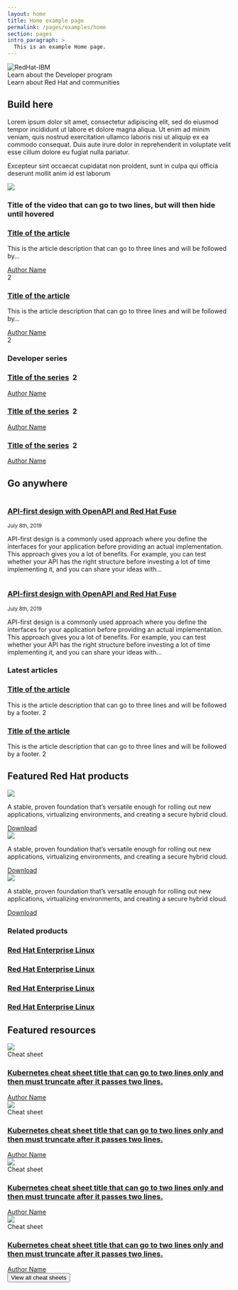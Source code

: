 ```yaml
---
layout: home
title: Home example page
permalink: /pages/examples/home
section: pages
intro_paragraph: >
  This is an example Home page.
---
```


<main role="main">
  <div id="block-rhdp-content" data-block-plugin-id="system_main_block">
    <article role="article" about="/home/">
      <section>
        <div class="container">
          <div class="pf-l-grid">
            <div class="pf-l-grid__item pf-m-12-col">
              <img alt="RedHat-IBM" src="https://developers.redhat.com/sites/default/files/RedHat_IBM_logo%C2%AE_lockup_horiz_pos_color_RGB.png" class="pf-m-pb-2">
            </div>
          </div>
          <div class="pf-l-grid">
            <div class="pf-l-grid__item pf-m-6-col-on-md pf-m-offset-1-col-on-md">
              <a class="pf-c-button pf-m-link">Learn about the Developer program <i class="fas fa-caret-right"></i></a>
            </div>
            <div class="pf-l-grid__item pf-m-5-col-on-md">
              <a class="pf-c-button pf-m-link">Learn about Red Hat and communities <i class="fas fa-caret-right"></i></a>
            </div>
          </div>
        </div>
      </section>
      <section>
        <div class="container">
          <div class="pf-l-grid pf-m-gutter">
            <div class="pf-l-grid__item">
              <h2 class="pf-c-title pf-u-mb-md">
                Build here
              </h2>
            </div>
          </div>
          <div class="pf-l-grid pf-m-gutter">
            <div class="pf-l-grid__item pf-m-9-col-on-md">
              <div class="pf-l-grid pf-m-gutter">
                <div class="pf-l-grid__item pf-m-12-col">
                  <p>Lorem ipsum dolor sit amet, consectetur adipiscing elit, sed do eiusmod tempor incididunt ut labore et dolore magna aliqua. Ut enim ad minim veniam, quis nostrud exercitation ullamco laboris nisi ut aliquip ex ea commodo consequat. Duis aute irure dolor in reprehenderit in voluptate velit esse cillum dolore eu fugiat nulla pariatur.
                  </p>
                  <p>Excepteur sint occaecat cupidatat non proident, sunt in culpa qui officia deserunt mollit anim id est laborum</p>
                </div>
                <div class="pf-l-grid__item pf-m-12-col">
                  <div class="pf-l-grid pf-m-gutter">
                    <div class="pf-l-grid__item pf-m-4-col-on-md">
                      <div class="pf-c-card rhd-c-card rhd-m-full-height">
                        <div class="rhd-c-card__video">
                          <img src="https://images.pexels.com/photos/417173/pexels-photo-417173.jpeg?cs=srgb&dl=altitude-clouds-cold-417173.jpg&fm=jpg">
                        </div>
                        <div class="rhd-c-card-content">
                          <h3 class="rhd-c-card__title">
                            Title of the video that can go to two lines, but will then hide until hovered
                          </h3>
                        </div>
                      </div>
                    </div>
                    <div class="pf-l-grid__item pf-m-4-col-on-md">
                      <div class="pf-c-card rhd-c-card rhd-m-full-height">
                        <div class="rhd-c-card-content">
                          <h3 class="rhd-c-card__title"><a href="#" class="rhd-m-link">Title of the article</a></h3>
                          <p class="rhd-c-card__body ">This is the article description that can go to three lines and will be followed by…</p>
                          <div class="rhd-c-card__footer">
                            <div class="rhd-c-card__footer--author">
                              <a href="#" class="rhd-m-link">Author Name</a>
                            </div>
                            <div class="rhd-c-comment">
                              <i class="fas fa-comment"></i> 2
                            </div>
                          </div>
                        </div>
                      </div>
                    </div>
                    <div class="pf-l-grid__item pf-m-4-col-on-md">
                      <div class="pf-c-card rhd-c-card rhd-m-full-height">
                        <div class="rhd-c-card-content">
                          <h3 class="rhd-c-card__title"><a href="#" class="rhd-m-link">Title of the article</a></h3>
                          <p class="rhd-c-card__body ">This is the article description that can go to three lines and will be followed by…</p>
                          <div class="rhd-c-card__footer">
                            <div class="rhd-c-card__footer--author">
                              <a href="#" class="rhd-m-link">Author Name</a>
                            </div>
                            <div class="rhd-c-comment">
                              <i class="fas fa-comment"></i> 2
                            </div>
                          </div>
                        </div>
                      </div>
                    </div>
                  </div>
                </div>
              </div>
            </div>
            <div class="pf-l-grid__item pf-m-3-col-on-md">
              <h3 class="pf-c-title pf-u-mb-md">Developer series</h3>
              <div class="rhd-l-grid__list">
                <div class="pf-c-card rhd-c-card__list">
                  <div class="rhd-c-card-content">
                    <h3 class="rhd-c-card__title">
                      <a href="#" class="rhd-m-link">Title of the series</a>&nbsp;
                      <span class="rhd-m-list__comment">
                        <i class="fas fa-newspaper"></i> 2
                      </span>
                    </h3>
                    <div class="rhd-c-card__footer">
                      <div class="rhd-c-card__footer--author">
                        <a href="#" class="rhd-m-link">Author Name</a>
                      </div>
                    </div>
                  </div>
                </div>
                <div class="pf-c-card rhd-c-card__list">
                  <div class="rhd-c-card-content">
                    <h3 class="rhd-c-card__title">
                      <a href="#" class="rhd-m-link">Title of the series</a>&nbsp;
                      <span class="rhd-m-list__comment">
                        <i class="fas fa-newspaper"></i> 2
                      </span>
                    </h3>
                    <div class="rhd-c-card__footer">
                      <div class="rhd-c-card__footer--author">
                        <a href="#" class="rhd-m-link">Author Name</a>
                      </div>
                    </div>
                  </div>
                </div>
                <div class="pf-c-card rhd-c-card__list">
                  <div class="rhd-c-card-content">
                    <h3 class="rhd-c-card__title">
                      <a href="#" class="rhd-m-link">Title of the series</a>&nbsp;
                      <span class="rhd-m-list__comment">
                        <i class="fas fa-newspaper"></i> 2
                      </span>
                    </h3>
                    <div class="rhd-c-card__footer">
                      <div class="rhd-c-card__footer--author">
                        <a href="#" class="rhd-m-link">Author Name</a>
                      </div>
                    </div>
                  </div>
                </div>
              </div>
            </div>
          </div>
        </div>
      </section>
      <section class="pf-u-my-3xl">
        <div class="container">
          <div class="pf-l-grid pf-m-gutter">
            <div class="pf-l-grid__item">
              <h2 class="pf-c-title pf-u-mb-md">
                Go anywhere
              </h2>
            </div>
          </div>
          <div class="pf-l-grid pf-m-gutter">
            <div class="pf-l-grid__item pf-m-9-col-on-md">
              <div class="pf-l-grid">
                <div class="pf-l-grid__item pf-m-12-col">
                  <div class="pf-l-grid pf-m-gutter pf-u-pt-sm pf-u-pb-sm">
                    <div class="pf-l-grid__item pf-m-4-col-on-lg pf-m-5-col-on-md pf-m-6-col-on-sm pf-u-display-flex pf-u-justify-content-center pf-u-flex-direction-column">
                      <picture class="product-download-hero-aside">
                        <source media="(min-width: 480px)" srcset="https://images.pexels.com/photos/714258/pexels-photo-714258.jpeg?cs=srgb&dl=adventure-alpine-alps-714258.jpg">
                        <source media="(min-width: 768px)" srcset="https://images.pexels.com/photos/714258/pexels-photo-714258.jpeg?cs=srgb&dl=adventure-alpine-alps-714258.jpg">
                        <source media="(min-width: 1024px)" srcset="https://images.pexels.com/photos/714258/pexels-photo-714258.jpeg?cs=srgb&dl=adventure-alpine-alps-714258.jpg">
                        <img src="https://images.pexels.com/photos/714258/pexels-photo-714258.jpeg?cs=srgb&dl=adventure-alpine-alps-714258.jpg" alt="" class="">
                      </picture>
                    </div>
                    <div class="pf-l-grid__item pf-m-8-col-on-lg pf-m-7-col-on-md pf-m-6-col-on-sm pf-u-display-flex pf-u-flex-direction-column pf-c-content">
                      <div class="product-download-hero-header">
                        <h1 class="pf-c-title pf-u-mb-0"><a href="#">API-first design with OpenAPI and Red Hat Fuse</a></h1>
                        <small class="pf-u-mb-sm">July 8th, 2019</small>
                      </div>
                      <div class="product-download-hero-body">
                        <p>API-first design is a commonly used approach where you define the interfaces for your application before providing an actual implementation. This approach gives you a lot of benefits. For example, you can test whether your API has the right structure before investing a lot of time implementing it, and you can share your ideas with...</p>
                      </div>
                    </div>
                  </div>
                </div>
                <div class="pf-l-grid__item pf-m-12-col">
                  <div class="pf-l-grid pf-m-gutter pf-u-pt-sm pf-u-pb-sm">
                    <div class="pf-l-grid__item pf-m-4-col-on-lg pf-m-5-col-on-md pf-m-6-col-on-sm pf-u-display-flex pf-u-justify-content-center pf-u-flex-direction-column">
                      <picture class="product-download-hero-aside">
                        <source media="(min-width: 480px)" srcset="https://images.pexels.com/photos/714258/pexels-photo-714258.jpeg?cs=srgb&dl=adventure-alpine-alps-714258.jpg">
                        <source media="(min-width: 768px)" srcset="https://images.pexels.com/photos/714258/pexels-photo-714258.jpeg?cs=srgb&dl=adventure-alpine-alps-714258.jpg">
                        <source media="(min-width: 1024px)" srcset="https://images.pexels.com/photos/714258/pexels-photo-714258.jpeg?cs=srgb&dl=adventure-alpine-alps-714258.jpg">
                        <img src="https://images.pexels.com/photos/714258/pexels-photo-714258.jpeg?cs=srgb&dl=adventure-alpine-alps-714258.jpg" alt="" class="">
                      </picture>
                    </div>
                    <div class="pf-l-grid__item pf-m-8-col-on-lg pf-m-7-col-on-md pf-m-6-col-on-sm pf-u-display-flex pf-u-flex-direction-column pf-c-content">
                      <div class="product-download-hero-header">
                        <h1 class="pf-c-title pf-u-mb-0"><a href="#">API-first design with OpenAPI and Red Hat Fuse</a></h1>
                        <small class="pf-u-mb-sm">July 8th, 2019</small>
                      </div>
                      <div class="product-download-hero-body">
                        <p>API-first design is a commonly used approach where you define the interfaces for your application before providing an actual implementation. This approach gives you a lot of benefits. For example, you can test whether your API has the right structure before investing a lot of time implementing it, and you can share your ideas with...</p>
                      </div>
                    </div>
                  </div>
                </div>
              </div>
            </div>
            <div class="pf-l-grid__item pf-m-3-col-on-md">
              <h3 class="pf-c-title pf-u-mb-md">Latest articles</h3>
              <div class="rhd-l-grid__list">
                <div class="pf-c-card rhd-c-card__list">
                  <div class="rhd-c-card-content">
                    <h3 class="rhd-c-card__title"><a href="#" class="rhd-m-link">Title of the article</a></h3>
                    <p class="rhd-c-card__body ">This is the article description that can go to three lines and will be followed by a footer. <span class="rhd-m-list__comment"><i class="fas fa-comment"></i> 2</span></p>
                  </div>
                </div>
                <div class="pf-c-card rhd-c-card__list">
                  <div class="rhd-c-card-content">
                    <h3 class="rhd-c-card__title"><a href="#" class="rhd-m-link">Title of the article</a></h3>
                    <p class="rhd-c-card__body ">This is the article description that can go to three lines and will be followed by a footer. <span class="rhd-m-list__comment"><i class="fas fa-comment"></i> 2</span></p>
                  </div>
                </div>
              </div>
            </div>
          </div>
        </div>
      </section>
      <section class="pf-u-my-3xl">
        <div class="container">
          <div class="pf-l-grid pf-m-gutter">
            <div class="pf-l-grid__item">
              <h2 class="pf-c-title pf-u-mb-md">
                Featured Red Hat products
              </h2>
            </div>
          </div>
          <div class="pf-l-grid pf-m-gutter">
            <div class="pf-l-grid__item pf-m-9-col-on-md">
              <div class="pf-l-grid">
                <div class="pf-l-grid__item pf-m-12-col">
                  <div class="pf-l-grid pf-m-gutter">
                    <div class="pf-l-grid__item pf-m-4-col-on-md">
                      <div class="pf-c-card rhd-c-card">
                        <img src="https://developers.redhat.com/sites/default/files/styles/teaser/public/externals/fc954fdb2506fde810a74701776127e6.png?itok=y5At3nm0" class="rhd-c-card__image">
                        <div class="rhd-c-card-content">
                          <p class="rhd-c-card__body">A stable, proven foundation that’s versatile enough for rolling out new applications, virtualizing environments, and creating a secure hybrid cloud.</p>
                          <div class="rhd-c-card__footer">
                            <div class="rhd-c-card__footer--download">
                              <a href="#" class="rhd-m-link">Download <i class="fas fa-arrow-right"></i></a>
                            </div>
                          </div>
                        </div>
                      </div>
                    </div>
                    <div class="pf-l-grid__item pf-m-4-col-on-md">
                      <div class="pf-c-card rhd-c-card">
                        <img src="https://developers.redhat.com/sites/default/files/styles/teaser/public/externals/fc954fdb2506fde810a74701776127e6.png?itok=y5At3nm0" class="rhd-c-card__image">
                        <div class="rhd-c-card-content">
                          <p class="rhd-c-card__body">A stable, proven foundation that’s versatile enough for rolling out new applications, virtualizing environments, and creating a secure hybrid cloud.</p>
                          <div class="rhd-c-card__footer">
                            <div class="rhd-c-card__footer--download">
                              <a href="#" class="rhd-m-link">Download <i class="fas fa-arrow-right"></i></a>
                            </div>
                          </div>
                        </div>
                      </div>
                    </div>
                    <div class="pf-l-grid__item pf-m-4-col-on-md">
                      <div class="pf-c-card rhd-c-card">
                        <img src="https://developers.redhat.com/sites/default/files/styles/teaser/public/externals/fc954fdb2506fde810a74701776127e6.png?itok=y5At3nm0" class="rhd-c-card__image">
                        <div class="rhd-c-card-content">
                          <p class="rhd-c-card__body">A stable, proven foundation that’s versatile enough for rolling out new applications, virtualizing environments, and creating a secure hybrid cloud.</p>
                          <div class="rhd-c-card__footer">
                            <div class="rhd-c-card__footer--download">
                              <a href="#" class="rhd-m-link">Download <i class="fas fa-arrow-right"></i></a>
                            </div>
                          </div>
                        </div>
                      </div>
                    </div>
                  </div>
                </div>
              </div>
            </div>
            <div class="pf-l-grid__item pf-m-3-col-on-md">
              <h3 class="pf-c-title pf-u-mb-md">Related products</h3>
              <div class="rhd-l-grid__list">
                <div class="pf-c-card rhd-c-card__list">
                  <div class="rhd-c-card-content">
                    <h3 class="rhd-c-card__title"><a href="#" class="rhd-m-link">Red Hat Enterprise Linux</a></h3>
                  </div>
                </div>
                <div class="pf-c-card rhd-c-card__list">
                  <div class="rhd-c-card-content">
                    <h3 class="rhd-c-card__title"><a href="#" class="rhd-m-link">Red Hat Enterprise Linux</a></h3>
                  </div>
                </div>
                <div class="pf-c-card rhd-c-card__list">
                  <div class="rhd-c-card-content">
                    <h3 class="rhd-c-card__title"><a href="#" class="rhd-m-link">Red Hat Enterprise Linux</a></h3>
                  </div>
                </div>
                <div class="pf-c-card rhd-c-card__list">
                  <div class="rhd-c-card-content">
                    <h3 class="rhd-c-card__title"><a href="#" class="rhd-m-link">Red Hat Enterprise Linux</a></h3>
                  </div>
                </div>
              </div>
            </div>
          </div>
        </div>
      </section>
      <section class="pf-u-my-3xl">
        <div class="container">
          <div class="pf-l-grid pf-m-gutter">
            <div class="pf-l-grid__item">
              <h2 class="pf-c-title">
                Featured resources
              </h2>
            </div>
          </div>
          <div class="pf-l-grid pf-m-gutter">
            <div class="pf-l-grid__item pf-m-12-col">
              <div class="pf-l-grid">
                <div class="pf-l-grid__item pf-m-12-col">
                  <div class="pf-l-grid pf-m-gutter">
                    <div class="pf-l-grid__item pf-m-3-col-on-md">
                      <div class="pf-c-card rhd-c-card">
                        <img src="https://images.pexels.com/photos/414171/pexels-photo-414171.jpeg?cs=srgb&amp;dl=adventure-calm-clouds-414171.jpg&amp;fm=jpg" class="rhd-c-card__image">
                        <div class="rhd-c-card__tag">
                          <i class="far fa-clone"></i> Cheat sheet
                        </div>
                        <div class="rhd-c-card-content">
                          <h3 class="rhd-c-card__title"><a href="#" class="rhd-m-link">Kubernetes cheat sheet title that can go to two lines only and then must truncate after it passes two lines.</a></h3>
                          <div class="rhd-c-card__footer">
                            <div class="rhd-c-card__footer--author">
                              <a href="#" class="rhd-m-link">Author Name</a>
                            </div>
                          </div>
                        </div>
                      </div>
                    </div>
                    <div class="pf-l-grid__item pf-m-3-col-on-md">
                      <div class="pf-c-card rhd-c-card">
                        <img src="https://images.pexels.com/photos/414171/pexels-photo-414171.jpeg?cs=srgb&amp;dl=adventure-calm-clouds-414171.jpg&amp;fm=jpg" class="rhd-c-card__image">
                        <div class="rhd-c-card__tag">
                          <i class="far fa-clone"></i> Cheat sheet
                        </div>
                        <div class="rhd-c-card-content">
                          <h3 class="rhd-c-card__title"><a href="#" class="rhd-m-link">Kubernetes cheat sheet title that can go to two lines only and then must truncate after it passes two lines.</a></h3>
                          <div class="rhd-c-card__footer">
                            <div class="rhd-c-card__footer--author">
                              <a href="#" class="rhd-m-link">Author Name</a>
                            </div>
                          </div>
                        </div>
                      </div>
                    </div>
                    <div class="pf-l-grid__item pf-m-3-col-on-md">
                      <div class="pf-c-card rhd-c-card">
                        <img src="https://images.pexels.com/photos/414171/pexels-photo-414171.jpeg?cs=srgb&amp;dl=adventure-calm-clouds-414171.jpg&amp;fm=jpg" class="rhd-c-card__image">
                        <div class="rhd-c-card__tag">
                          <i class="far fa-clone"></i> Cheat sheet
                        </div>
                        <div class="rhd-c-card-content">
                          <h3 class="rhd-c-card__title"><a href="#" class="rhd-m-link">Kubernetes cheat sheet title that can go to two lines only and then must truncate after it passes two lines.</a></h3>
                          <div class="rhd-c-card__footer">
                            <div class="rhd-c-card__footer--author">
                              <a href="#" class="rhd-m-link">Author Name</a>
                            </div>
                          </div>
                        </div>
                      </div>
                    </div>
                    <div class="pf-l-grid__item pf-m-3-col-on-md">
                      <div class="pf-c-card rhd-c-card">
                        <img src="https://images.pexels.com/photos/414171/pexels-photo-414171.jpeg?cs=srgb&amp;dl=adventure-calm-clouds-414171.jpg&amp;fm=jpg" class="rhd-c-card__image">
                        <div class="rhd-c-card__tag">
                          <i class="far fa-clone"></i> Cheat sheet
                        </div>
                        <div class="rhd-c-card-content">
                          <h3 class="rhd-c-card__title"><a href="#" class="rhd-m-link">Kubernetes cheat sheet title that can go to two lines only and then must truncate after it passes two lines.</a></h3>
                          <div class="rhd-c-card__footer">
                            <div class="rhd-c-card__footer--author">
                              <a href="#" class="rhd-m-link">Author Name</a>
                            </div>
                          </div>
                        </div>
                      </div>
                    </div>
                  </div>
                  <div class="pf-c-expandable pf-u-mt-sm">
                    <button type="button" class="pf-c-expandable__toggle" aria-expanded="false">
                      <i class="fas fa-angle-right pf-c-expandable__toggle-icon" aria-hidden="true"></i>
                      <span>View all cheat sheets</span>
                    </button>
                    <div class="pf-c-expandable__content" hidden>
                      This content is visible only when the component is expanded.
                    </div>
                  </div>
                </div>
              </div>
            </div>
          </div>
        </div>
      </section>
    </article>
  </div>
</main>
